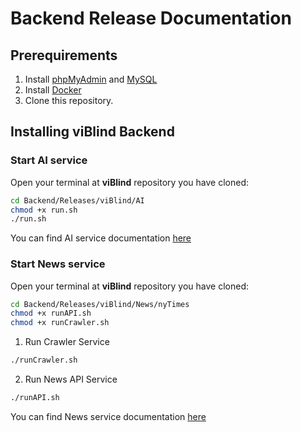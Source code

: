 # Backend Release Documentation

## Prerequirements
1. Install [phpMyAdmin](https://www.phpmyadmin.net/) and [MySQL](https://www.mysql.com/) 
2. Install [Docker](https://docs.docker.com/install/)
3. Clone this repository.

## Installing viBlind Backend
### Start AI service
Open your terminal at __viBlind__ repository you have cloned:
```bash
cd Backend/Releases/viBlind/AI
chmod +x run.sh
./run.sh
```
You can find AI service documentation [here](https://github.com/iamvon/viBlind/blob/master/Backend/AI/README.md)

### Start News service
Open your terminal at __viBlind__ repository you have cloned:
```bash
cd Backend/Releases/viBlind/News/nyTimes  
chmod +x runAPI.sh
chmod +x runCrawler.sh
```
1. Run Crawler Service
```bash
./runCrawler.sh
```
2. Run News API Service
```bash
./runAPI.sh
``` 
You can find News service documentation [here](https://github.com/iamvon/viBlind/blob/master/Backend/News/nyTimes/README.md)

